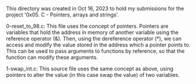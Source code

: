 This directory was created in Oct 16, 2023 to hold my submissions for the
project '0x05. C - Pointers, arrays and strings'.

0-reset_to_98.c: This file uses the concept of pointers. Pointers are variables
that hold the address in memory of another variable using the reference
operator (&). Then, using the dereference operator (*), we can access and
modify the value stored in the address which a pointer points to. This can be
used to pass arguments to functions by reference, so that the function can
modify these arguments.

1-swap_int.c: This source file uses the same concept as above, using pointers
to alter the value (in this case swap the value) of two variables.
